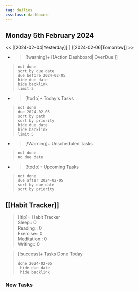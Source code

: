 ```yaml
---
tag: dailies
cssclass: dashboard
---
```

## Monday 5th February 2024

<< [[2024-02-04|Yesterday]] | [[2024-02-06|Tomorrow]] >>

- > [!warning]+ [[Action Dashboard| OverDue ]]
> ```tasks
> not done
> sort by due date
> due before 2024-02-05
> hide due date
> hide backlink
> limit 5
> ```

- > [!todo]+ Today's Tasks
> ```tasks
> not done
> due 2024-02-05
> sort by path
> sort by priority
> hide due date
> hide backlink
> limit 5
> ```

- > [!Warning]+ Unscheduled Tasks  
 > ```tasks  
 > not done  
 > no due date

- > [!todo]+ Upcoming Tasks
> ```tasks  
> not done  
> due after 2024-02-05  
> sort by due date
> sort by priority  

## [[Habit Tracker]]
> [!tip]+ Habit Tracker  
> Sleep:: 0  
> Reading:: 0  
> Exercise:: 0  
> Meditation:: 0  
> Writing:: 0


> [!success]+ Tasks Done Today
> ```tasks 
> done 2024-02-05
>  hide due date
>  hide backlink
### New Tasks

